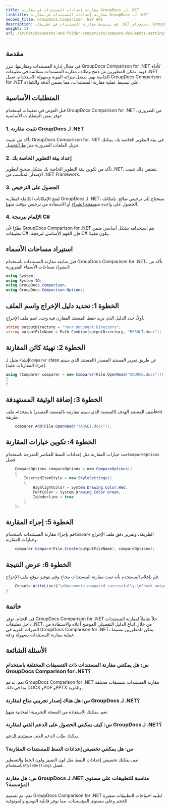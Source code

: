 ```yaml
---
title: مقارنة إعدادات المستندات في مقارنة GroupDocs لـ .NET
linktitle: مقارنة إعدادات المستندات في مقارنة GroupDocs لـ .NET
second_title: GroupDocs.Comparison .NET API
description: قم بتبسيط مقارنة المستندات في تطبيقات .NET باستخدام GroupDocs Comparison. قارن المستندات بسهولة بفضل الميزات المتقدمة.
weight: 11
url: /ar/net/documents-and-folder-comparison/compare-documents-settings-dotnet/
---
```

## مقدمة
في مجال إدارة المستندات ومقارنتها، تبرز GroupDocs Comparison for .NET كأداة قوية، تمكن المطورين من دمج وظائف مقارنة المستندات بسلاسة في تطبيقات .NET الخاصة بهم. بفضل ميزاته القوية وسهولة الاستخدام، تعمل GroupDocs Comparison for .NET على تبسيط عملية مقارنة المستندات، مما يضمن الدقة والكفاءة.
## المتطلبات الأساسية
قبل الغوص في تعقيدات استخدام GroupDocs Comparison for .NET، من الضروري توفر بعض المتطلبات الأساسية:
### 1. تثبيت مقارنة GroupDocs لـ .NET
 تأكد من تثبيت GroupDocs Comparison for .NET في بيئة التطوير الخاصة بك. يمكنك تنزيل الملفات الضرورية من[رابط التحميل](https://releases.groupdocs.com/comparison/net/).
### 2. إعداد بيئة التطوير الخاصة بك
تأكد من تكوين بيئة التطوير الخاصة بك بشكل صحيح لتطوير .NET. يتضمن ذلك تثبيت الإصدار المناسب من .NET Framework.
### 3. الحصول على الترخيص
لفتح الإمكانات الكاملة لمقارنة GroupDocs لـ .NET، ستحتاج إلى ترخيص صالح. بإمكانك الحصول على واحدة من[صفحة الشراء](https://purchase.groupdocs.com/buy) أو الاستفادة من ترخيص مؤقت من[هنا](https://purchase.groupdocs.com/temporary-license/).
### 4. الإلمام ببرمجة C#
نظرًا لأن GroupDocs Comparison for .NET يتم استخدامه بشكل أساسي ضمن تطبيقات C#، فإن الفهم الأساسي لبرمجة C# يكون مفيدًا.

## استيراد مساحات الأسماء
قبل متابعة مقارنة المستندات باستخدام GroupDocs Comparison for .NET، تأكد من استيراد مساحات الأسماء الضرورية:
```csharp
using System;
using System.IO;
using GroupDocs.Comparison;
using GroupDocs.Comparison.Options;
```
## الخطوة 1: تحديد دليل الإخراج واسم الملف
أولاً، حدد الدليل الذي تريد حفظ المستند المقارن فيه وحدد اسم ملف الإخراج.
```csharp
string outputDirectory = "Your Document Directory";
string outputFileName = Path.Combine(outputDirectory, "RESULT.docx");
```
## الخطوة 2: تهيئة كائن المقارنة
 إنشاء مثيل لـ`Comparer` class عن طريق تمرير المستند المصدر (المستند الذي سيتم إجراء المقارنات عليه).
```csharp
using (Comparer comparer = new Comparer(File.OpenRead("SOURCE.docx")))
{
}
```
## الخطوة 3: إضافة الوثيقة المستهدفة
 أضف المستند الهدف (المستند الذي سيتم مقارنته بالمستند المصدر) باستخدام ملف`Add` طريقة.
```csharp
    comparer.Add(File.OpenRead("TARGET.docx"));
```
## الخطوة 4: تكوين خيارات المقارنة
 حدد خيارات المقارنة مثل إعدادات النمط للعناصر المدرجة باستخدام`CompareOptions` فصل.
```csharp
    CompareOptions compareOptions = new CompareOptions()
    {
        InsertedItemStyle = new StyleSettings()
        {
            HighlightColor = System.Drawing.Color.Red,
            FontColor = System.Drawing.Color.Green,
            IsUnderline = true
        }
    };
```
## الخطوة 5: إجراء المقارنة
 قم بإجراء مقارنة المستندات باستخدام`Compare` الطريقة، وتمرير دفق ملف الإخراج وخيارات المقارنة.
```csharp
    comparer.Compare(File.Create(outputFileName), compareOptions);
```
## الخطوة 6: عرض النتيجة
قم بإعلام المستخدم بأنه تمت مقارنة المستندات بنجاح وقم بتوفير موقع ملف الإخراج.
```csharp
    Console.WriteLine($"\nDocuments compared successfully.\nCheck output in {Directory.GetCurrentDirectory()}.");
}
```

## خاتمة
في الختام، توفر GroupDocs Comparison for .NET حلاً شاملاً لمقارنة المستندات داخل تطبيقات .NET. من خلال اتباع الدليل التفصيلي الموضح أعلاه والاستفادة من الميزات القوية في GroupDocs Comparison for .NET، يمكن للمطورين تبسيط عملية مقارنة المستندات بسهولة ودقة.
## الأسئلة الشائعة
### س: هل يمكنني مقارنة المستندات ذات التنسيقات المختلفة باستخدام GroupDocs Comparison for .NET؟
نعم، تدعم GroupDocs Comparison for .NET مقارنة المستندات بتنسيقات مختلفة بما في ذلك DOCX وPDF وPPTX والمزيد.
### س: هل هناك إصدار تجريبي متاح لمقارنة GroupDocs لـ .NET؟
 نعم، يمكنك الاستفادة من النسخة التجريبية المجانية من[هنا](https://releases.groupdocs.com/).
### س: كيف يمكنني الحصول على الدعم الفني لمقارنة GroupDocs لـ .NET؟
 يمكنك طلب الدعم الفني من[منتدى الدعم](https://forum.groupdocs.com/c/comparison/12).
### س: هل يمكنني تخصيص إعدادات النمط للمستندات المقارنة؟
 نعم، يمكنك تخصيص إعدادات النمط مثل لون التمييز ولون الخط والتسطير باستخدام`StyleSettings` فصل.
### س: هل مقارنة GroupDocs لـ .NET مناسبة للتطبيقات على مستوى المؤسسة؟
نعم، تم تصميم GroupDocs Comparison for .NET لتلبية احتياجات التطبيقات صغيرة الحجم وعلى مستوى المؤسسات، مما يوفر قابلية التوسع والموثوقية.